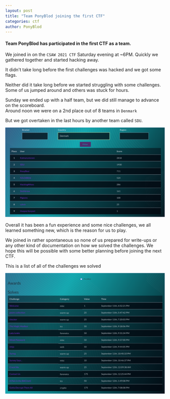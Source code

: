 ```yaml
---
layout: post
title: "Team PonyBlod joining the first CTF"
categories: ctf
author: PonyBlod
---
```


#### Team PonyBlod has participated in the first CTF as a team.

We joined in on the `CSAW 2021 CTF` Saturday evening at ~6PM. Quickly we gathered together and started hacking away.

It didn't take long before the first challenges was hacked and we got some flags.

Neither did it take long before we started struggling with some challenges. Some of us jumped around and others was stuck for hours.

Sunday we ended up with a half team, but we did still manage to advance on the scoreboard. \
Around noon we were on a 2nd place out of 8 teams in `Denmark`

But we got overtaken in the last hours by another team called `SDU`.

![scoreboard](../assets/img/csaw-2021-scoreboard-denmark.png)

Overall it has been a fun experience and some nice challenges, we all learned something new, which is the reason for us to play.

We joined in rather spontaneous so none of us prepared for write-ups or any other kind of documentation on how we solved the challenges. We hope this will be possible with some better planning before joining the next CTF.

This is a list of all of the challenges we solved

![challenges](../assets/img/team-ponyblod-challenges.png)
